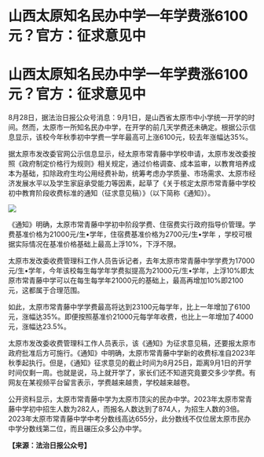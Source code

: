 # 山西太原知名民办中学一年学费涨6100元？官方：征求意见中

# 山西太原知名民办中学一年学费涨6100元？官方：征求意见中

8月28日，据法治日报公众号消息：9月1日，是山西省太原市中小学统一开学的时间。然而，太原市一所知名民办中学，在开学的前几天学费还未确定。根据公示信息显示，该校今年秋季初中学费一学年最高可上涨6100元，较去年涨幅达35%。

据太原市发改委官网公示信息显示，经太原市常青藤中学校申请，太原市发改委按照《政府制定价格行为规则》相关规定，通过价格调查、成本监审，以教育培养成本为基础，扣除政府生均公用经费补助，统筹考虑办学质量、市场需求、太原市经济发展水平以及学生家庭承受能力等因素，起草了《关于核定太原市常青藤中学校初中教育阶段收费标准的通知（征求意见稿）》（以下简称《通知》）。

![](https://inews.gtimg.com/om_bt/OgoX8yfmwCuWyqPujhyAdZYlq4bM8bIanJ8J2R_fiqlUsAA/1000)

《通知》明确，太原市常青藤中学初中阶段学费、住宿费实行政府指导价管理。学费基准价格为21000元/生•学年，住宿费基准价格为2700元/生•学年
，学校可根据实际情况在基准价格基础上最高上浮10%，下浮不限。

太原市发改委收费管理科工作人员告诉记者，去年太原市常青藤中学学费为17000元/生•学年，今年该校每生每学年学费拟提高为21000元/生•学年，上浮10%即太原市常青藤中学可以在每生每学年21000元的基础上，最高再增加10%即2100元，这都属于合理范围。

如此，太原市常青藤中学学费最高将达到23100元每学年，比上一年增加了6100元，涨幅达35%。即便按照基准价21000元每学年收费，也比上一年增加了4000元，涨幅达23.5%。

太原市发改委收费管理科工作人员表示，该《通知》为征求意见稿，还要报太原市政府批准后方可施行。《通知》中明确，太原市常青藤中学新的收费标准自2023年秋季起执行。但是，《通知》征求意见的截止时间为8月25日，距离9月1日的开学时间仅剩一周。也就是说，马上就开学了，家长们还不知道究竟要交多少学费。有网友在某视频平台留言表示，学费越来越贵，学校越来越卷。

公开资料显示，太原市常青藤中学为太原市顶尖的民办中学。2023年太原市常青藤中学初中招生人数为282人，而报名人数达到了874人，为招生人数的3倍。2023年太原市常青藤中学中考分数线高达655分，此分数线不仅位居太原市民办中学分数线第二位，而且碾压众多公办中学。

**【来源：法治日报公众号】**

